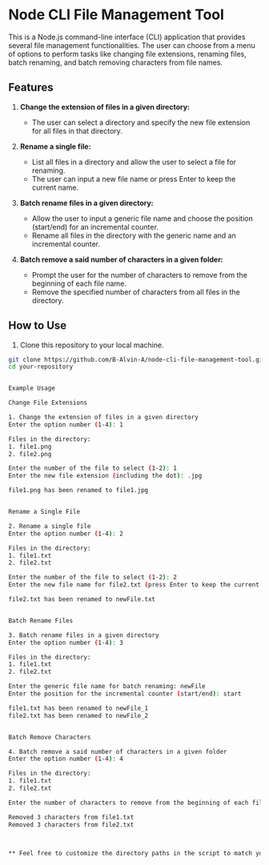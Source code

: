 # Node CLI File Management Tool

This is a Node.js command-line interface (CLI) application that provides several file management functionalities. The user can choose from a menu of options to perform tasks like changing file extensions, renaming files, batch renaming, and batch removing characters from file names.

## Features

1. **Change the extension of files in a given directory:**
   - The user can select a directory and specify the new file extension for all files in that directory.

2. **Rename a single file:**
   - List all files in a directory and allow the user to select a file for renaming.
   - The user can input a new file name or press Enter to keep the current name.

3. **Batch rename files in a given directory:**
   - Allow the user to input a generic file name and choose the position (start/end) for an incremental counter.
   - Rename all files in the directory with the generic name and an incremental counter.

4. **Batch remove a said number of characters in a given folder:**
   - Prompt the user for the number of characters to remove from the beginning of each file name.
   - Remove the specified number of characters from all files in the directory.

## How to Use

1. Clone this repository to your local machine.

```bash
git clone https://github.com/B-Alvin-A/node-cli-file-management-tool.git
cd your-repository


Example Usage

Change File Extensions

1. Change the extension of files in a given directory
Enter the option number (1-4): 1

Files in the directory:
1. file1.png
2. file2.png

Enter the number of the file to select (1-2): 1
Enter the new file extension (including the dot): .jpg

file1.png has been renamed to file1.jpg


Rename a Single File

2. Rename a single file
Enter the option number (1-4): 2

Files in the directory:
1. file1.txt
2. file2.txt

Enter the number of the file to select (1-2): 2
Enter the new file name for file2.txt (press Enter to keep the current name): newFile.txt

file2.txt has been renamed to newFile.txt


Batch Rename Files

3. Batch rename files in a given directory
Enter the option number (1-4): 3

Files in the directory:
1. file1.txt
2. file2.txt

Enter the generic file name for batch renaming: newFile
Enter the position for the incremental counter (start/end): start

file1.txt has been renamed to newFile_1
file2.txt has been renamed to newFile_2


Batch Remove Characters

4. Batch remove a said number of characters in a given folder
Enter the option number (1-4): 4

Files in the directory:
1. file1.txt
2. file2.txt

Enter the number of characters to remove from the beginning of each file: 3

Removed 3 characters from file1.txt
Removed 3 characters from file2.txt



** Feel free to customize the directory paths in the script to match your use case. Enjoy using the Node CLI File Management Tool! **